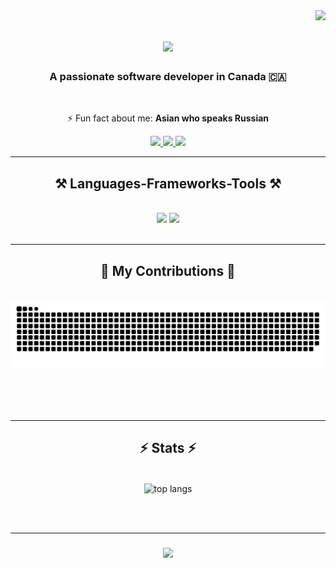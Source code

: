 <img align="right" src="https://visitor-badge.laobi.icu/badge?page_id=ZhenyaChan.ZhenyaChan" />


<h1 align="center">
    <img src="https://readme-typing-svg.herokuapp.com/?font=Righteous&color=9C2FD3&size=35&center=true&vCenter=true&width=500&height=70&duration=4000&lines=Hi+There!+👋;+I'm+Zane+Tran!;" />
</h1>

<h3 align="center">A passionate software developer in Canada 🇨🇦</h3>

<br/>

<div align="center">

⚡ Fun fact about me: **Asian who speaks Russian**

</div>
 
<div align="center"> 
  <a href="mailto:chanzhenya@gmail.com">
    <img src="https://img.shields.io/badge/Gmail-333333?style=for-the-badge&logo=gmail&logoColor=red" />
  </a>
  <a href="https://www.linkedin.com/in/dung-tran-a0674a211">
    <img src="https://img.shields.io/badge/LinkedIn-0077B5?style=for-the-badge&logo=linkedin&logoColor=white" />
  </a>
  <a href="https://github.com/ZhenyaChan">
     <img src="https://img.shields.io/badge/Portfolio-FF5722?style=for-the-badge&logo=todoist&logoColor=white" /> 
  </a>
</div>

<hr/>
 
<h2 align="center">⚒️ Languages-Frameworks-Tools ⚒️</h2>
<br/>
<div align="center">
    <img src="https://skillicons.dev/icons?i=html,css,react,bootstrap,tailwind,mysql,mongodb,swift,git,github,linux,docker" />
    <img src="https://skillicons.dev/icons?i=cpp,java,python,selenium,flask,javascript,typescript,nodejs,express,nextjs,aws,azure,bash" /><br>
</div>

<br/>
<hr/>

<div align="center">
  <h2>🐍 My Contributions 🐍</h2>
  <br>
  <img alt="snake eating my contributions" src="https://raw.githubusercontent.com/ZhenyaChan/ZhenyaChan/output/github-contribution-grid-snake.svg" />
  
  <br/><br/><br/>
</div>


<hr/>

<h2 align="center">⚡ Stats ⚡</h2>
<br>
<div align=center>
  <img width=325 align="center" src="https://github-readme-stats.vercel.app/api/top-langs/?username=ZhenyaChan&hide=HTML&langs_count=8&layout=compact&theme=react&border_radius=10&size_weight=0.5&count_weight=0.5&exclude_repo=github-readme-stats" alt="top langs" />
</div>

<br/><br/>

<hr/>

<h3 align="center">
    <img src="https://readme-typing-svg.herokuapp.com/?font=Righteous&color=9C2FD3&size=25&center=true&vCenter=true&width=500&height=70&duration=4000&lines=Thanks+for+visiting!+👋;+Shoot+me+a+message+on+LinkedIn+:)" />
</h3>

<br/>